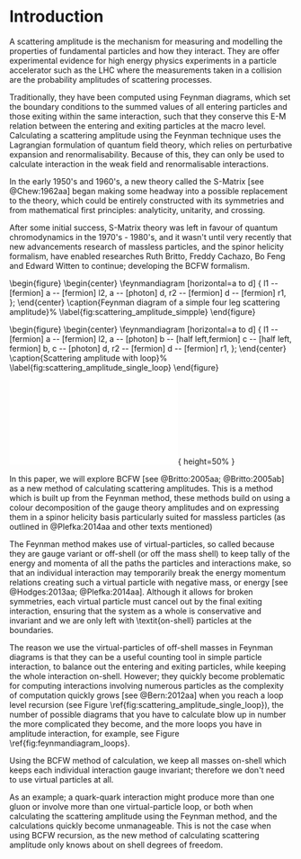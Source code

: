 
# Introduction

<!-- Abstract -->
<!-- # General outline
* How have they been calculated using Feynman diagrams
* (How do they relate to Gauge theory)
* Problem with current method of computation (using Feynman diagrams)
* difference between On-shell and Off-shell
* Aim: To find and produce generators using the 'On-Shell' methods.
Guage theories and spinnor matricies for Gluons and massless particles were
-->



A scattering amplitude is the mechanism for measuring and modelling the
properties of fundamental particles and how they interact.  They are offer
experimental evidence for high energy physics experiments in a particle
accelerator such as the LHC where the measurements taken in a collision are the
probability amplitudes of scattering processes.

<!-- ## Feynman Diagrams -->


Traditionally, they have been computed using Feynman diagrams, which set the
boundary conditions to the summed values of all entering particles and those
exiting within the same interaction, such that they conserve this E-M relation
between the entering and exiting particles at the macro level. Calculating a
scattering amplitude using the Feynman technique uses the Lagrangian
formulation of quantum field theory, which relies on perturbative expansion and
renormalisability.  Because of this, they can only be used to calculate
interaction in the weak field and renormalisable interactions.

In the early 1950's and 1960's, a new theory called the S-Matrix [see
@Chew:1962aa] began making some headway into a possible replacement to the
theory, which could be entirely constructed with its symmetries and from
mathematical first principles: analyticity, unitarity, and crossing.

After some initial success, S-Matrix theory was left in favour of quantum
chromodynamics in the 1970's - 1980's, and it wasn't until very recently that
new advancements research of massless particles, and the spinor helicity
formalism, have enabled researches Ruth Britto, Freddy Cachazo, Bo Feng and
Edward Witten to continue; developing the BCFW formalism.

\begin{figure}
\begin{center}
\feynmandiagram [horizontal=a to d] {
  l1 -- [fermion] a -- [fermion] l2,
  a -- [photon] d,
  r2 -- [fermion] d -- [fermion] r1,
};
\end{center}
\caption{Feynman diagram of a simple four leg scattering amplitude}%
\label{fig:scattering_amplitude_simpple}
\end{figure}

\begin{figure}
\begin{center}
\feynmandiagram [horizontal=a to d] {
  l1 -- [fermion] a -- [fermion] l2,
  a -- [photon] b -- [half left,fermion] c -- [half left, fermion] b,
  c -- [photon] d,
  r2 -- [fermion] d -- [fermion] r1,
};
\end{center}
\caption{Scattering amplitude with loop}%
\label{fig:scattering_amplitude_single_loop}
\end{figure}



![Each Feynman diagram provides an intuitive way to visualize one possible way that particles might interact. The trouble is that there are countless other ways, too.  A quark-quark interaction might produce more than one gluon or involve more than one virtual-particle loop, or both. The calculations quickly become unmanageable.  Figure and caption taken from [@Bern:2012aa]\label{fig:feynmandiagram_loops}](assets/sa-loops.pdf "Tree Level Loops"){ height=50% }


<!-- ## Feynman and BCFW recursion methods -->

In this paper, we will explore BCFW [see @Britto:2005aa; @Britto:2005ab] as a
new method of calculating scattering amplitudes. This is a method which is
built up from the Feynman method, these methods build on using a colour
decomposition of the gauge theory amplitudes and on expressing them in a spinor
helicity basis particularly suited for massless particles (as outlined in
@Plefka:2014aa and other texts mentioned)


The Feynman method makes use of virtual-particles, so called because they are
gauge variant or off-shell (or off the mass shell) to keep tally of the
energy and momenta of all the paths the particles and interactions make, so
that an individual interaction may temporarily break the energy momentum
relations creating such a virtual particle with negative mass, or energy [see
@Hodges:2013aa; @Plefka:2014aa]. Although it allows for broken symmetries, each
virtual particle must cancel out by the final exiting interaction, ensuring
that the system as a whole is conservative and invariant and we are only left
with \textit{on-shell} particles at the boundaries.




The reason we use the virtual-particles of off-shell masses in Feynman diagrams
is that they can be a useful counting tool in simple particle interaction, to
balance out the entering and exiting particles, while keeping the whole
interaction on-shell. However; they quickly become problematic for computing
interactions involving numerous particles as the complexity of computation
quickly grows [see @Bern:2012aa] when you reach a loop level recursion (see
Figure \ref{fig:scattering_amplitude_single_loop}), the number of possible
diagrams that you have to calculate blow up in number the more complicated they
become, and the more loops you have in amplitude interaction, for example, see
Figure \ref{fig:feynmandiagram_loops}.


Using the BCFW method of calculation, we keep all masses on-shell which keeps
each individual interaction gauge invariant; therefore we don't need to use
virtual particles at all.


As an example; a quark-quark interaction might produce more than one gluon or
involve more than one virtual-particle loop, or both when calculating the
scattering amplitude using the Feynman method, and the calculations quickly
become unmanageable.  This is not the case when using BCFW recursion, as the
new method of calculating scattering amplitude only knows about on shell
degrees of freedom.


